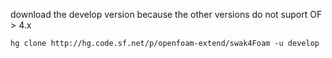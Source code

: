 download the develop version because the other versions do not suport OF > 4.x
```
hg clone http://hg.code.sf.net/p/openfoam-extend/swak4Foam -u develop
```

